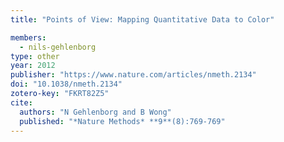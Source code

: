 ```yaml
---
title: "Points of View: Mapping Quantitative Data to Color"

members:
  - nils-gehlenborg
type: other
year: 2012
publisher: "https://www.nature.com/articles/nmeth.2134"
doi: "10.1038/nmeth.2134"
zotero-key: "FKRT82Z5"
cite:
  authors: "N Gehlenborg and B Wong"
  published: "*Nature Methods* **9**(8):769-769"
---
```

